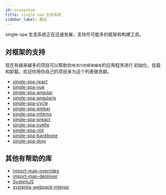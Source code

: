 ```yaml
---
id: ecosystem
title: single-spa 生态系统
sidebar_label: 概述
---
```


single-spa 生态系统正在迅速发展，支持尽可能多的框架和构建工具。

## 对框架的支持
现在有越来越多的项目可以帮助你`用流行的框架编写`的应用程序进行 初始化、挂载和卸载。欢迎你用你自己的项目来为这个列表做贡献。

- [single-spa-react](/docs/ecosystem-react/)
- [single-spa-vue](/docs/ecosystem-vue/)
- [single-spa-angular](/docs/ecosystem-angular/)
- [single-spa-angularjs](/docs/ecosystem-angularjs/)
- [single-spa-cycle](/docs/ecosystem-cycle/)
- [single-spa-ember](/docs/ecosystem-ember/)
- [single-spa-inferno](/docs/ecosystem-inferno/)
- [single-spa-preact](/docs/ecosystem-preact/)
- [single-spa-svelte](/docs/ecosystem-svelte/)
- [single-spa-riot](/docs/ecosystem-riot/)
- [single-spa-backbone](/docs/ecosystem-backbone/)
- [single-spa-dojo](/docs/ecosystem-dojo/)

## 其他有帮助的库

- [import-map-overrides](https://github.com/joeldenning/import-map-overrides)
- [import-map-deployer](https://github.com/single-spa/import-map-deployer)
- [SystemJS](https://github.com/systemjs/systemjs)
- [systemjs-webpack-interop](https://github.com/joeldenning/systemjs-webpack-interop)

